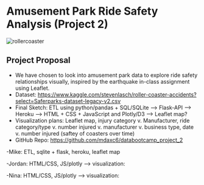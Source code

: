 # Amusement Park Ride Safety Analysis (Project 2)

![rollercoaster](https://media.giphy.com/media/3og0IyeC3SwvAQQgZq/giphy.gif) 

Project Proposal
-----------------------
- We have chosen to look into amusement park data to explore ride safety relationships visually, inspired by the earthquake in-class assignment using Leaflet. 
- Dataset: https://www.kaggle.com/stevenlasch/roller-coaster-accidents?select=Saferparks-dataset-legacy-v2.csv
- Final Sketch: ETL using python/pandas + SQL/SQLite --> Flask-API --> Heroku --> HTML + CSS + JavaScript and Plotly/D3 --> Leaflet map?
- Visualization plans: Leaflet map, injury category v. Manufacturer,  ride category/type v. number injured v. manufacturer v. business type, date v. number injured (saftey of coasters over time) 
- GitHub Repo: https://github.com/mdaxc6/databootcamp_project_2

-Mike: ETL, sqlite + flask, heroku, leaflet map

-Jordan: HTML/CSS, JS/plotly --> visualization: 

-Nina: HTML/CSS, JS/plotly --> visualization: 
